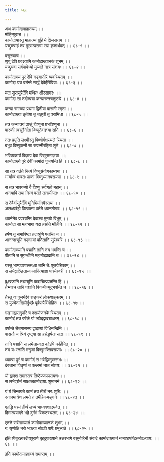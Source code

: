 ```yaml
---
title: ०६८

---
```

अथ कामोदामाहात्म्यम् ।।  
मोहिन्युवाच ।।  
कामोदायास्तु माहात्म्यं ब्रूहि मे द्विजसत्तम ।।  
यच्छ्रुत्वाहं तव मुखात्प्रसन्ना स्यां कृतार्थवत् ।। ६८-१ ।।  
  
वसुरुवाच ।।  
श्रृणु देवि प्रवक्ष्यामि कामोदाख्यानकं शुभम् ।।  
यच्छ्रुत्वा सर्वपापेभ्यो मुच्यते नात्र संशयः ।। ६८-२ ।।  
  
कामोदाख्यं पुरं देवि गङ्गातीरे व्यवस्थितम् ।।  
कामोदा यत्र वर्तन्ते सार्द्धं देवैर्हरिप्रियाः ।। ६८-३ ।।  
  
यदा सुरासुरैर्देवि मथितः क्षीरसागरः ।।  
कामोदा सा तदोत्पन्ना कन्यारत्नचतुष्टये ।। ६८-४ ।।  
  
कन्या रमाख्या प्रथमा द्वितीया वारुणी स्मृता ।।  
कामोदाख्या तृतीया तु चतुर्थी तु वराभिधा ।। ६८-५ ।।  
  
तत्र कन्यात्रयं प्राप्तुं विष्णुना प्रभविष्णुना ।।  
वारुणी त्वसुरैर्नीता विष्णुदेवाज्ञया सति ।। ६८-६ ।।  
  
ततः प्रभृति लक्ष्मीस्तु विष्णोर्वक्षस्थले स्थिता ।।  
बभूव विष्णुपत्नी सा सपत्नीरहिता शुभे ।। ६८-७ ।।  
  
भविष्यकार्यं विज्ञाय देवा विष्णुसमाज्ञया ।।  
कामोदाख्ये पुरे देवीं कामोदां पूजयन्ति हि ।। ६८-८ ।।  
  
सा तत्र वर्तते नित्यं विष्णुसंयोगकाम्यया ।।  
भार्यात्वं भावतः प्राप्ता विष्णुध्यानपरायणा ।। ६८-९ ।।  
  
स तत्र भावगम्यो वै विष्णुः सर्वगतो महान् ।।  
अनयापि तया नित्यं वर्तते तत्समीपतः ।। ६८-१० ।।  
  
स देवैर्वासुरैर्देवि मुनिभिर्मानवैस्तथा ।।  
अलक्ष्यदेहो विश्वात्मा वर्तते ध्यानगोचरः ।। ६८-११ ।।  
  
ध्यानेनैव प्रपश्यन्ति देवाश्च मुनयो विभुम् ।।  
कामोदा सा महाभागा यदा हसति मोहिनि ।। ६८-१२ ।।  
  
हर्षेण तु समाविष्टा तदाश्रूणि पतन्ति च ।।  
आनन्दाश्रूणि गङ्गायां पतितानि सुरेश्वरि ।। ६८-१३ ।।  
  
कामोदाख्यानि पद्मानि तानि तत्र भवन्ति च ।।  
पीतानि च सुगन्धीनि महामोदप्रदानि च ।। ६८-१४ ।।  
  
यस्तु भाग्यवशाल्लब्ध्वा तानि तैः पूजयेच्छिवम् ।।  
स लभेद्वाञ्छितान्कामानित्याज्ञा पारमेश्वरी ।। ६८-१५ ।।  
  
दुःखजानि तथाश्रूणि कदाचित्प्रपतन्ति हि ।।  
तेभ्यश्च तानि पद्मानि विगन्धीन्युद्भवन्ति च ।। ६८-१६ ।।  
  
तैस्तु यः पूजयेद्देवं शङ्करं लोकशङ्करम् ।।  
स युज्येताखिलैर्दुःखैः पूर्वपापैर्विमोहितः ।। ६८-१७ ।।  
  
गङ्गाद्वारादुपरि च दशयोजनके स्थितम् ।।  
कामोदं तत्र वर्षैकं यो जपेद्द्वादशाक्षरम् ।। ६८-१८ ।।  
  
वर्षान्ते चैत्रमासस्य द्वादश्यां विधिनन्दिनि ।।  
वासतौ च श्रियं दृष्ट्वा सा हसेद्धर्षतः सदा ।। ६८-१९ ।।  
  
तानि पद्मानि स लभेन्नान्यदा कोऽपि कर्हिचित् ।।  
तत्र यः स्नाति मनुजां विष्णुभक्तिपरायणः ।। ६८-२० ।।  
  
ध्यात्वा पुरं च कामोदं स भवेद्विष्णुवल्लभः ।।  
देवतानां पितॄणां च वल्लभो नात्र संशयः ।। ६८-२१ ।।  
  
यो द्वादश समास्तत्र तिष्ठेज्जपपरायणः ।।  
स लभेद्दर्शनं साक्षात्कामोदायाः शुभानने ।। ६८-२२ ।।  
  
यं यं चिन्तयते कामं तत्र तीर्थे नरः शुचिः ।।  
स्नानमात्रेण लभते तं तमैहिकमङ्गने ।। ६८-२३ ।।  
  
एतद्धि परमं तीर्थं लभ्यं भाग्यवशाद्भवेत् ।।  
हिमात्ययादगे भद्रे दुर्गभं विकटस्थलम् ।। ६८-२४ ।।  
  
एतत्ते सर्वमाख्यातं कामोदाख्यानकं शुभम् ।।  
यः श्रृणोति नरो भक्त्या सोऽपि पापैः प्रमुच्यते ।। ६८-२५ ।।  
  
इति श्रीबृहन्नारदीयपुराणे बृहदुपाख्याने उत्तरभागे वसुमोहिनी संवादे कामोदाख्यानं नामाष्टषष्टितमोऽध्यायः ।। ६८ ।।  
  
इति कामोदामाहात्म्यं समाप्तम् ।।